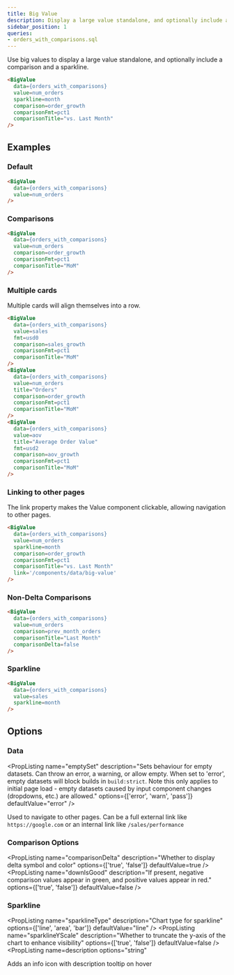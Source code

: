 ```yaml
---
title: Big Value
description: Display a large value standalone, and optionally include a comparison and a sparkline.
sidebar_position: 1
queries: 
- orders_with_comparisons.sql
---
```


Use big values to display a large value standalone, and optionally include a comparison and a sparkline.

<DocTab>
    <div slot='preview'>
      <BigValue 
        data={orders_with_comparisons} 
        value=num_orders
        sparkline=month
        comparison=order_growth
        comparisonFmt=pct1
        comparisonTitle="vs. Last Month"
      />
    </div>

```markdown
<BigValue 
  data={orders_with_comparisons} 
  value=num_orders
  sparkline=month
  comparison=order_growth
  comparisonFmt=pct1
  comparisonTitle="vs. Last Month"
/>
```
</DocTab>

## Examples

### Default

<DocTab>
    <div slot='preview'>
      <BigValue 
        data={orders_with_comparisons} 
        value=num_orders
      />
    </div>

```markdown
<BigValue 
  data={orders_with_comparisons} 
  value=num_orders
/>
```
</DocTab>

### Comparisons

<DocTab>
    <div slot='preview'>
      <BigValue 
        data={orders_with_comparisons} 
        value=num_orders
        comparison=order_growth
        comparisonFmt=pct1
        comparisonTitle="MoM"
      />
    </div>

```markdown
<BigValue 
  data={orders_with_comparisons} 
  value=num_orders
  comparison=order_growth
  comparisonFmt=pct1
  comparisonTitle="MoM"
/>
```
</DocTab>

### Multiple cards

Multiple cards will align themselves into a row.

<DocTab>
    <div slot='preview'>
      <BigValue 
        data={orders_with_comparisons} 
        value=sales
        fmt=usd0
        comparison=sales_growth
        comparisonFmt=pct1
        comparisonTitle="MoM"
      />
      <BigValue 
        data={orders_with_comparisons} 
        value=num_orders
        title="Orders"
        comparison=order_growth
        comparisonFmt=pct1
        comparisonTitle="MoM"
      />
      <BigValue 
        data={orders_with_comparisons} 
        value=aov
        title="Average Order Value"
        fmt=usd2
        comparison=aov_growth
        comparisonFmt=pct1
        comparisonTitle="MoM"
      />
    </div>

```markdown
<BigValue 
  data={orders_with_comparisons} 
  value=sales
  fmt=usd0
  comparison=sales_growth
  comparisonFmt=pct1
  comparisonTitle="MoM"
/>
<BigValue 
  data={orders_with_comparisons} 
  value=num_orders
  title="Orders"
  comparison=order_growth
  comparisonFmt=pct1
  comparisonTitle="MoM"
/>
<BigValue 
  data={orders_with_comparisons} 
  value=aov
  title="Average Order Value"
  fmt=usd2
  comparison=aov_growth
  comparisonFmt=pct1
  comparisonTitle="MoM"
/>
```
</DocTab>

### Linking to other pages

The link property makes the Value component clickable, allowing navigation to other pages.

<DocTab>
    <div slot='preview'>
      <BigValue 
        data={orders_with_comparisons} 
        value=num_orders
        sparkline=month
        comparison=order_growth
        comparisonFmt=pct1
        comparisonTitle="vs. Last Month"
        link='/components/data/big-value'
      />
    </div>

```html
<BigValue 
  data={orders_with_comparisons} 
  value=num_orders
  sparkline=month
  comparison=order_growth
  comparisonFmt=pct1
  comparisonTitle="vs. Last Month"
  link='/components/data/big-value'
/>
```
</DocTab>

### Non-Delta Comparisons

<DocTab>
    <div slot='preview'>
      <BigValue 
        data={orders_with_comparisons} 
        value=num_orders
        comparison=prev_month_orders
        comparisonTitle="Last Month"
        comparisonDelta=false
      />
    </div>

```html
<BigValue 
  data={orders_with_comparisons} 
  value=num_orders
  comparison=prev_month_orders
  comparisonTitle="Last Month"
  comparisonDelta=false
/>
```
</DocTab>

### Sparkline

<DocTab>
    <div slot='preview'>
      <BigValue 
        data={orders_with_comparisons} 
        value=sales
        sparkline=month
      />
    </div>

```html
<BigValue 
  data={orders_with_comparisons} 
  value=sales
  sparkline=month
/>
```
</DocTab>

## Options

### Data

<PropListing
    name="data"
    description="Query name, wrapped in curly braces"
    required=true
    options="query name"
/>
<PropListing
    name="value"
    description="Column to pull the main value from."
    required=true
    options="column name"
/>
<PropListing
    name="title"
    description="Title of the card."
    options="string"
    defaultValue="Title of the value column."
/>
<PropListing
    name="minWidth"
    description="Overrides min-width of component"
    options="% or px value"
    defaultValue="18%"
/>
<PropListing
    name="maxWidth"
    description="Adds a max-width to the component"
    options="% or px value"
/>
<PropListing
    name="fmt"
    description="Sets format for the value (<a class=markdown href='/core-concepts/formatting'>see available formats<a/>)"
    options="Excel-style format | built-in format | custom format"
/>
<PropListing
    name="emptySet"
    description="Sets behaviour for empty datasets. Can throw an error, a warning, or allow empty. When set to 'error', empty datasets will block builds in `build:strict`. Note this only applies to initial page load - empty datasets caused by input component changes (dropdowns, etc.) are allowed."
    options={['error', 'warn', 'pass']}
    defaultValue="error"
/>
<PropListing
    name="emptyMessage"
    description="Text to display when an empty dataset is received - only applies when `emptySet` is 'warn' or 'pass', or when the empty dataset is a result of an input component change (dropdowns, etc.)."
    options="string"
    defaultValue="No records"
/>

<PropListing name="link">

Used to navigate to other pages. Can be a full external link like `https://google.com` or an internal link like `/sales/performance`
</PropListing>

### Comparison Options

<PropListing
    name="comparison"
    description="Column to pull the comparison value from."
    options="column name"
/>
<PropListing
    name="comparisonTitle"
    description="Text to the right of the comparison."
    options="string"
    defaultValue="Title of the comparison column."
/>
<PropListing
    name="comparisonDelta"
    description="Whether to display delta symbol and color"
    options={['true', 'false']}
    defaultValue=true
/>
<PropListing
    name="downIsGood"
    description="If present, negative comparison values appear in green, and positive values appear in red."
    options={['true', 'false']}
    defaultValue=false
/>
<PropListing
    name="neutralMin"
    description="Sets the bottom of the range for 'neutral' values - neutral values appear in grey rather than red or green"
    options="number"
    defaultValue=0
/>
<PropListing
    name="neutralMax"
    description="Sets the top of the range for 'neutral' values - neutral values appear in grey rather than red or green"
    options="number"
    defaultValue=0
/>
<PropListing
    name="comparisonFmt"
    description="Sets format for the comparison (<a class=markdown href='/core-concepts/formatting'>see available formats<a/>)"
    options="Excel-style format | built-in format | custom format"
/>


### Sparkline

<PropListing
    name="sparkline"
    description="Column to pull the date from to create the sparkline."
    options="column name"
/>
<PropListing
    name="sparklineType"
    description="Chart type for sparkline"
    options={['line', 'area', 'bar']}
    defaultValue="line"
/>
<PropListing
    name="sparklineValueFmt"
    description="Formatting for tooltip values"
    options="format code"
    defaultValue="same as fmt if supplied"
/>
<PropListing
    name="sparklineDateFmt"
    description="Formatting for tooltip dates"
    options="format code"
    defaultValue="YYYY-MM-DD"
/>
<PropListing
    name="sparklineColor"
    description="Color of visualization"
    options="CSS name | hexademical | RGB | HSL"
/>
<PropListing
    name="sparklineYScale"
    description="Whether to truncate the y-axis of the chart to enhance visibility"
    options={['true', 'false']}
    defaultValue=false
/>
<PropListing
    name="connectGroup"
    description="Group name to connect this sparkline to other charts for synchronized tooltip hovering. Charts with the same `connectGroup` name will become connected"
    options="string"
/>
<PropListing
    name=description
    options="string"
>

Adds an info icon with description tooltip on hover

</PropListing>